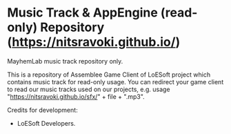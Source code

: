 # Music Track & AppEngine (read-only) Repository (https://nitsravoki.github.io/)

MayhemLab music track repository only.

This is a repository of Assemblee Game Client of LoESoft project which contains music track for read-only usage. You can redirect your game client to read our music tracks used on our projects, e.g. usage "https://nitsravoki.github.io/sfx/" + file + ".mp3".

Credits for development:
- LoESoft Developers.
